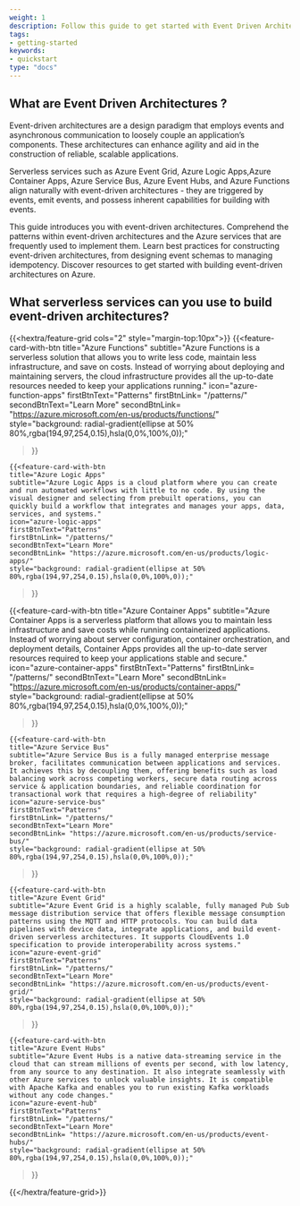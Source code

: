 ```yaml
---
weight: 1
description: Follow this guide to get started with Event Driven Architectures.
tags:
- getting-started
keywords:
- quickstart
type: "docs"
---
```

<!--more-->

## What are Event Driven Architectures ?
Event-driven architectures are a design paradigm that employs events and asynchronous communication to loosely couple an application’s components. These architectures can enhance agility and aid in the construction of reliable, scalable applications.

Serverless services such as Azure Event Grid, Azure Logic Apps,Azure Container Apps, Azure Service Bus, Azure Event Hubs, and Azure Functions align naturally with event-driven architectures - they are triggered by events, emit events, and possess inherent capabilities for building with events.

This guide introduces you with event-driven architectures. Comprehend the patterns within event-driven architectures and the Azure services that are frequently used to implement them. Learn best practices for constructing event-driven architectures, from designing event schemas to managing idempotency. Discover resources to get started with building event-driven architectures on Azure.

## What serverless services can you use to build event-driven architectures?

 
 {{<hextra/feature-grid cols="2" style="margin-top:10px">}}
  {{<feature-card-with-btn
    title="Azure Functions"
    subtitle="Azure Functions is a serverless solution that allows you to write less code, maintain less infrastructure, and save on costs. Instead of worrying about deploying and maintaining servers, the cloud infrastructure provides all the up-to-date resources needed to keep your applications running."
    icon="azure-function-apps"
    firstBtnText="Patterns"
    firstBtnLink= "/patterns/"
    secondBtnText="Learn More"
    secondBtnLink= "https://azure.microsoft.com/en-us/products/functions/"
    style="background: radial-gradient(ellipse at 50% 80%,rgba(194,97,254,0.15),hsla(0,0%,100%,0));"
  >}}

    {{<feature-card-with-btn
    title="Azure Logic Apps"
    subtitle="Azure Logic Apps is a cloud platform where you can create and run automated workflows with little to no code. By using the visual designer and selecting from prebuilt operations, you can quickly build a workflow that integrates and manages your apps, data, services, and systems."
    icon="azure-logic-apps"
    firstBtnText="Patterns"
    firstBtnLink= "/patterns/"
    secondBtnText="Learn More"
    secondBtnLink= "https://azure.microsoft.com/en-us/products/logic-apps/"
    style="background: radial-gradient(ellipse at 50% 80%,rgba(194,97,254,0.15),hsla(0,0%,100%,0));"
  >}}

  {{<feature-card-with-btn
    title="Azure Container Apps"
    subtitle="Azure Container Apps is a serverless platform that allows you to maintain less infrastructure and save costs while running containerized applications. Instead of worrying about server configuration, container orchestration, and deployment details, Container Apps provides all the up-to-date server resources required to keep your applications stable and secure."
    icon="azure-container-apps"
    firstBtnText="Patterns"
    firstBtnLink= "/patterns/"
    secondBtnText="Learn More"
    secondBtnLink= "https://azure.microsoft.com/en-us/products/container-apps/"
    style="background: radial-gradient(ellipse at 50% 80%,rgba(194,97,254,0.15),hsla(0,0%,100%,0));"
  >}}

    {{<feature-card-with-btn
    title="Azure Service Bus"
    subtitle="Azure Service Bus is a fully managed enterprise message broker, facilitates communication between applications and services. It achieves this by decoupling them, offering benefits such as load balancing work across competing workers, secure data routing across service & application boundaries, and reliable coordination for transactional work that requires a high-degree of reliability"
    icon="azure-service-bus"
    firstBtnText="Patterns"
    firstBtnLink= "/patterns/"
    secondBtnText="Learn More"
    secondBtnLink= "https://azure.microsoft.com/en-us/products/service-bus/"
    style="background: radial-gradient(ellipse at 50% 80%,rgba(194,97,254,0.15),hsla(0,0%,100%,0));"
  >}}
 
    {{<feature-card-with-btn
    title="Azure Event Grid"
    subtitle="Azure Event Grid is a highly scalable, fully managed Pub Sub message distribution service that offers flexible message consumption patterns using the MQTT and HTTP protocols. You can build data pipelines with device data, integrate applications, and build event-driven serverless architectures. It supports CloudEvents 1.0 specification to provide interoperability across systems."
    icon="azure-event-grid"
    firstBtnText="Patterns"
    firstBtnLink= "/patterns/"
    secondBtnText="Learn More"
    secondBtnLink= "https://azure.microsoft.com/en-us/products/event-grid/"
    style="background: radial-gradient(ellipse at 50% 80%,rgba(194,97,254,0.15),hsla(0,0%,100%,0));"
  >}}

    {{<feature-card-with-btn
    title="Azure Event Hubs"
    subtitle="Azure Event Hubs is a native data-streaming service in the cloud that can stream millions of events per second, with low latency, from any source to any destination. It also integrate seamlessly with other Azure services to unlock valuable insights. It is compatible with Apache Kafka and enables you to run existing Kafka workloads without any code changes."
    icon="azure-event-hub"
    firstBtnText="Patterns"
    firstBtnLink= "/patterns/"
    secondBtnText="Learn More"
    secondBtnLink= "https://azure.microsoft.com/en-us/products/event-hubs/"
    style="background: radial-gradient(ellipse at 50% 80%,rgba(194,97,254,0.15),hsla(0,0%,100%,0));"
  >}}
  
  
  {{</hextra/feature-grid>}} 